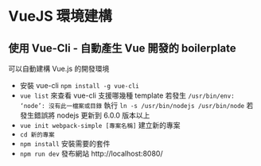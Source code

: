 VueJS 環境建構
============
## 使用 Vue-Cli - 自動產生 Vue 開發的 boilerplate  
可以自動建構 Vue.js 的開發環境
* 安裝 vue-cli
`npm install -g vue-cli` 
* `vue list` 來查看 vue-cli 支援哪幾種 template
若發生 `/usr/bin/env: ‘node’: 沒有此一檔案或目錄`
執行 `ln -s /usr/bin/nodejs /usr/bin/node`
若發生錯誤將 nodejs 更新到 6.0.0 版本以上 
* `vue init webpack-simple [專案名稱]` 建立新的專案
* `cd 新的專案`
* `npm install` 安裝需要的套件
* `npm run dev` 發布網站 http://localhost:8080/


